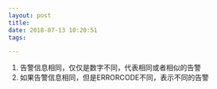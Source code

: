 ```yaml
---
layout: post
title: 
date: 2018-07-13 10:20:51
tags: 

---
```


1. 告警信息相同，仅仅是数字不同，代表相同或者相似的告警
2. 如果告警信息相同，但是ERRORCODE不同，表示不同的告警
